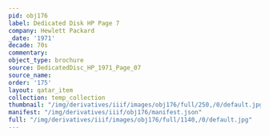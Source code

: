 ```yaml
---
pid: obj176
label: Dedicated Disk HP Page 7
company: Hewlett Packard
_date: '1971'
decade: 70s
commentary: 
object_type: brochure
source: DedicatedDisc_HP_1971_Page_07
source_name: 
order: '175'
layout: qatar_item
collection: temp_collection
thumbnail: "/img/derivatives/iiif/images/obj176/full/250,/0/default.jpg"
manifest: "/img/derivatives/iiif/obj176/manifest.json"
full: "/img/derivatives/iiif/images/obj176/full/1140,/0/default.jpg"
---
```


